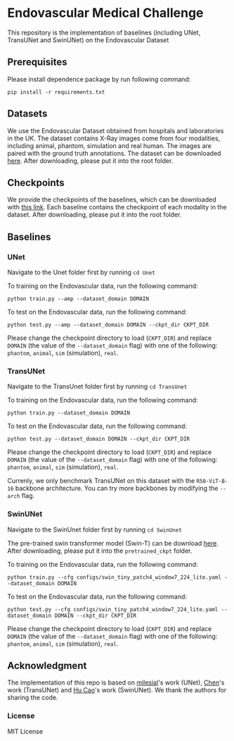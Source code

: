 # Endovascular Medical Challenge

This repository is the implementation of baselines (including UNet, TransUNet and SwinUNet) on the Endovascular Dataset

## Prerequisites

Please install dependence package by run following command:
```
pip install -r requirements.txt
```

## Datasets

We use the Endovascular Dataset obtained from hospitals and laboratories in the UK. The dataset contains X-Ray images come from four modalities, including animal, phantom, simulation and real human. The images are paired with the ground truth annotations. The dataset can be downloaded [here](https://vision.aioz.io/f/7b986782043d403bb50e/). After downloading, please put it into the root folder.

## Checkpoints 

We provide the checkpoints of the baselines, which can be downloaded with [this link](https://vision.aioz.io/f/d6140625c1d24919b753/). Each baseline contains the checkpoint of each modality in the dataset. After downloading, please put it into the root folder.
## Baselines 

### UNet

Navigate to the Unet folder first by running `cd Unet`

To training on the Endovascular data, run the following command: 

```
python train.py --amp --dataset_domain DOMAIN
```

To test on the Endovascular data, run the following command: 

```
python test.py --amp --dataset_domain DOMAIN --ckpt_dir CKPT_DIR
```

Please change the checkpoint directory to load (`CKPT_DIR`) and replace `DOMAIN` (the value of the `--dataset_domain` flag) with one of the following: `phantom`, `animal`, `sim` (simulation), `real`. 


### TransUNet

Navigate to the TransUnet folder first by running `cd TransUnet`

To training on the Endovascular data, run the following command: 

```
python train.py --dataset_domain DOMAIN
```

To test on the Endovascular data, run the following command: 

```
python test.py --dataset_domain DOMAIN --ckpt_dir CKPT_DIR
```

Please change the checkpoint directory to load (`CKPT_DIR`) and replace `DOMAIN` (the value of the `--dataset_domain` flag) with one of the following: `phantom`, `animal`, `sim` (simulation), `real`.

Currenly, we only benchmark TransUNet on this dataset with the `R50-ViT-B-16` backbone architecture. You can try more backbones by modifying the `--arch` flag. 

### SwinUNet

Navigate to the SwinUnet folder first by running `cd SwinUnet`

The pre-trained swin transformer model (Swin-T) can be download [here](https://vision.aioz.io/f/bc969973bbfe49d9bb01/). After downloading, please put it into the `pretrained_ckpt` folder.

To training on the Endovascular data, run the following command: 

```
python train.py --cfg configs/swin_tiny_patch4_window7_224_lite.yaml --dataset_domain DOMAIN
``` 

To test on the Endovascular data, run the following command: 

```
python test.py --cfg configs/swin_tiny_patch4_window7_224_lite.yaml --dataset_domain DOMAIN --ckpt_dir CKPT_DIR
```

Please change the checkpoint directory to load (`CKPT_DIR`) and replace `DOMAIN` (the value of the `--dataset_domain` flag) with one of the following: `phantom`, `animal`, `sim` (simulation), `real`.

## Acknowledgment 

The implementation of this repo is based on 
[milesial](https://github.com/milesial/Pytorch-UNet)'s work (UNet), [Chen](https://github.com/Beckschen/TransUNet)'s work (TransUNet) and [Hu Cao](https://github.com/HuCaoFighting/Swin-Unet)'s work (SwinUNet). We thank the authors for sharing the code.

### License

MIT License

